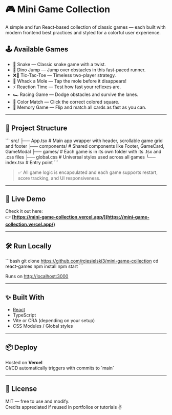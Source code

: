 # 🎮 Mini Game Collection

A simple and fun React-based collection of classic games — each built with modern frontend best practices and styled for a colorful user experience.

## 🕹️ Available Games

- 🐍 Snake — Classic snake game with a twist.
- 🦖 Dino Jump — Jump over obstacles in this fast-paced runner.
- ❌🔵 Tic-Tac-Toe — Timeless two-player strategy.
- 🔨 Whack a Mole — Tap the mole before it disappears!
- ⚡ Reaction Time — Test how fast your reflexes are.
- 🏎️ Racing Game — Dodge obstacles and survive the lanes.
- 🎨 Color Match — Click the correct colored square.
- 🧠 Memory Game — Flip and match all cards as fast as you can.

---

## 🧩 Project Structure

\`\`\`
src/
├── App.tsx # Main app wrapper with header, scrollable game grid and footer
├── components/ # Shared components like Footer, GameCard, GameModal
├── games/ # Each game is in its own folder with its .tsx and .css files
├── global.css # Universal styles used across all games
└── index.tsx # Entry point
\`\`\`

> ✅ All game logic is encapsulated and each game supports restart, score tracking, and UI responsiveness.

---

## 🚀 Live Demo

Check it out here:  
👉 **[https://mini-game-collection.vercel.app/](https://mini-game-collection.vercel.app/)**

---

## 🛠️ Run Locally

\`\`\`bash
git clone https://github.com/rciesielski3/mini-game-collection
cd react-games
npm install
npm start
\`\`\`

Runs on [http://localhost:3000](http://localhost:3000)

---

## ✨ Built With

- [React](https://reactjs.org/)
- TypeScript
- Vite or CRA (depending on your setup)
- CSS Modules / Global styles

---

## 📦 Deploy

Hosted on **Vercel**  
CI/CD automatically triggers with commits to \`main\`

---

## 📄 License

MIT — free to use and modify.  
Credits appreciated if reused in portfolios or tutorials ✌️
